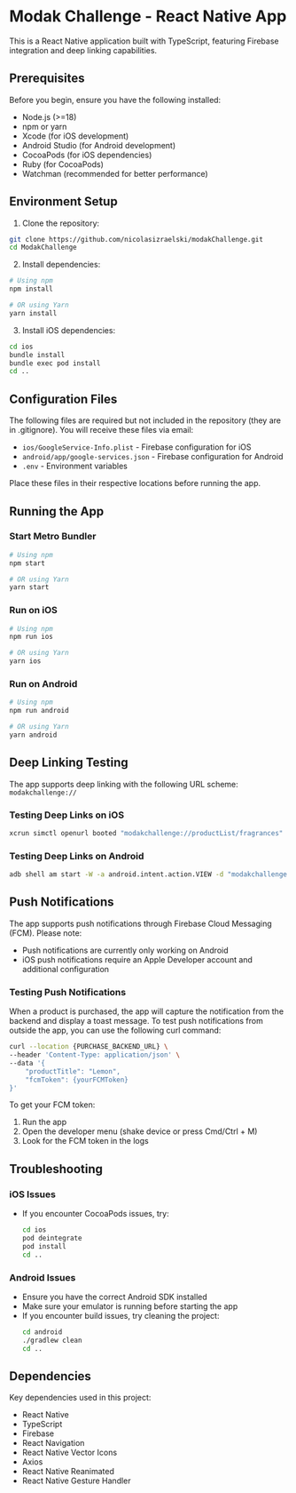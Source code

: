 # Modak Challenge - React Native App

This is a React Native application built with TypeScript, featuring Firebase integration and deep linking capabilities.

## Prerequisites

Before you begin, ensure you have the following installed:

- Node.js (>=18)
- npm or yarn
- Xcode (for iOS development)
- Android Studio (for Android development)
- CocoaPods (for iOS dependencies)
- Ruby (for CocoaPods)
- Watchman (recommended for better performance)

## Environment Setup

1. Clone the repository:

```sh
git clone https://github.com/nicolasizraelski/modakChallenge.git
cd ModakChallenge
```

2. Install dependencies:

```sh
# Using npm
npm install

# OR using Yarn
yarn install
```

3. Install iOS dependencies:

```sh
cd ios
bundle install
bundle exec pod install
cd ..
```

## Configuration Files

The following files are required but not included in the repository (they are in .gitignore). You will receive these files via email:

- `ios/GoogleService-Info.plist` - Firebase configuration for iOS
- `android/app/google-services.json` - Firebase configuration for Android
- `.env` - Environment variables

Place these files in their respective locations before running the app.

## Running the App

### Start Metro Bundler

```sh
# Using npm
npm start

# OR using Yarn
yarn start
```

### Run on iOS

```sh
# Using npm
npm run ios

# OR using Yarn
yarn ios
```

### Run on Android

```sh
# Using npm
npm run android

# OR using Yarn
yarn android
```

## Deep Linking Testing

The app supports deep linking with the following URL scheme: `modakchallenge://`

### Testing Deep Links on iOS

```sh
xcrun simctl openurl booted "modakchallenge://productList/fragrances"
```

### Testing Deep Links on Android

```sh
adb shell am start -W -a android.intent.action.VIEW -d "modakchallenge://productList/fragrances" com.modakchallenge
```

## Push Notifications

The app supports push notifications through Firebase Cloud Messaging (FCM). Please note:

- Push notifications are currently only working on Android
- iOS push notifications require an Apple Developer account and additional configuration

### Testing Push Notifications

When a product is purchased, the app will capture the notification from the backend and display a toast message. To test push notifications from outside the app, you can use the following curl command:

```sh
curl --location {PURCHASE_BACKEND_URL} \
--header 'Content-Type: application/json' \
--data '{
    "productTitle": "Lemon",
    "fcmToken": {yourFCMToken}
}'
```

To get your FCM token:

1. Run the app
2. Open the developer menu (shake device or press Cmd/Ctrl + M)
3. Look for the FCM token in the logs

## Troubleshooting

### iOS Issues

- If you encounter CocoaPods issues, try:
  ```sh
  cd ios
  pod deintegrate
  pod install
  cd ..
  ```

### Android Issues

- Ensure you have the correct Android SDK installed
- Make sure your emulator is running before starting the app
- If you encounter build issues, try cleaning the project:
  ```sh
  cd android
  ./gradlew clean
  cd ..
  ```
## Dependencies

Key dependencies used in this project:

- React Native
- TypeScript
- Firebase
- React Navigation
- React Native Vector Icons
- Axios
- React Native Reanimated
- React Native Gesture Handler